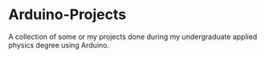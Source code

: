 # Arduino-Projects
A collection of some or my projects done during my undergraduate applied physics degree using Arduino. 
